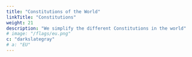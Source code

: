 ```yaml
---
title: "Constitutions of the World"
linkTitle: "Constitutions"
weight: 21
description: "We simplify the different Constitutions in the world"
# image: "/flags/eu.png"
c: "darkslategray"
# a: "EU"
---
```


